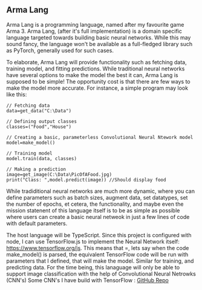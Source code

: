 ## Arma Lang
Arma Lang is a programming language, named after my favourite game Arma 3. Arma Lang, (after it's full implementation) is a domain specific language targeted towards building basic neural networks. While this may sound fancy, the language won't be available as a full-fledged library such as PyTorch, generally used for such cases. 

To elaborate, Arma Lang will provide functionality such as fetching data, training model, and fitting predictions. While traditional neural networks have several options to make the model the best it can, Arma Lang is supposed to be simple! The opportunity cost is that there are few ways to make the model more accurate. For instance, a simple program may look like this:
```
// Fetching data
data=get_data("C:\Data")

// Defining output classes
classes=("Food","House")

// Creating a basic, parameterless Convolutional Neural Ntework model
model=make_model()

// Training model
model.train(data, classes)

// Making a prediction
image=get_image(C:\Data\PicOfAFood.jpg)
print("Class: ",model.predict(image)) //Should display food
```
While tradiditional neural networks are much more dynamic, where you can define parameters such as batch sizes, augment data, set datatypes, set the number of epochs, et cetera, the functionality, and maybe even the mission statenent of this language itself is to be as simple as possible where users can create a basic neural netweok in just a few lines of code with default parameters.

The host language will be TypeScript. Since this project is configured with node, I can use TensorFlow.js to implement the Neural Network itself: https://www.tensorflow.org/js. This means that =, lets say when the code make_model() is parsed, the equivalent TensorFlow code will be run with parameters that I defined, that will make the model. Similar for training, and predicting data. 
For the time being, this lanaguage will only be able to support image classification with the help of Convolutional Neural Netrowks (CNN's)
Some CNN's I have build with TensorFlow : [GitHub Repo](https://github.com/sauryanshu55/Food-Identification-ConvNeuralNet)
